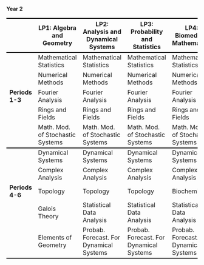 <!-- --- -->
<!-- title: Welcome to the VU BSc Mathematics webpage -->
<!-- --- -->


<!-- **Year 2** -->

<!--              | LP1: Algebra and Geometry | LP2: Analysis and Dynamical Systems | LP3: Probability and Statistics | LP4: Biomedical Mathematics | LP5: Computer Science | LP6: Data Science | LP7: Optimisation and Economics | -->
<!-- |-------------|---------------------------|--------------------------------------|---------------------------------|----------------------------|----------------------|-------------------|----------------------------------| -->
<!-- |                  | Mathematical Statistics    | Mathematical Statistics               | Mathematical Statistics         | Mathematical Statistics     | Mathematical Statistics | Mathematical Statistics | Mathematical Statistics          | -->
<!-- |                  | Numerical Methods          | Numerical Methods                     | Numerical Methods               | Numerical Methods           | Numerical Methods      | Numerical Methods   | Numerical Methods                | -->
<!-- |  **Periods 1-3** | Fourier Analysis           | Fourier Analysis                      | Fourier Analysis                | Fourier Analysis            | Fourier Analysis       | Fourier Analysis    | Fourier Analysis                 | -->
<!-- |                  | Rings and Fields           | Rings and Fields                      | Rings and Fields                | Rings and Fields            | Computer Programming    | Computer Programming  | Operations Research 1            | -->
<!-- |                  | Math. Mod. of Stochastic Systems | Math. Mod. of Stochastic Systems      | Math. Mod. of Stochastic Systems | Math. Mod. of Stochastic Systems | Math. Mod. of Stochastic Systems | Math. Mod. of Stochastic Systems | Math. Mod. of Stochastic Systems | -->
<!-- |  ** --- **   |  ** --- **   |   ** --- **   |   ** --- **   |   ** --- **   |   ** --- **   |   ** --- **   |   ** --- **   | --> 
<!-- |                 | Dynamical Systems          | Dynamical Systems                     | Dynamical Systems               | Dynamical Systems           | Dynamical Systems      | Dynamical Systems   | Dynamical Systems                | -->
<!-- |                 | Complex Analysis           | Complex Analysis                      | Complex Analysis                | Complex Analysis            | Complex Analysis       | Complex Analysis    | Complex Analysis                 | -->
<!-- | **Periods 4-6** | Topology                  | Topology                             | Topology                        | Biochemistry                | Computer Networks      | Data Engineering      | Operations Research 2           | -->
<!-- |                 | Galois Theory             | Statistical Data Analysis            | Statistical Data Analysis       | Statistical Data Analysis    | Statistical Data Analysis | Statistical Data Analysis | Statistical Data Analysis         | -->
<!-- |                 | Elements of Geometry       | Probab. Forecast. For Dynamical Systems | Probab. Forecast. For Dynamical Systems | Probab. Forecast. For Dynamical Systems | Probab. Forecast. For Dynamical Systems | Probab. Forecast. For Dynamical Systems | Probab. Forecast. For Dynamical Systems | -->
<!-- |-------------|---------------------------|--------------------------------------|---------------------------------|----------------------------|----------------------|-------------------|----------------------------------| -->

<!-- **Year 3** -->

<!-- |             | LP1: Algebra and Geometry | LP2: Analysis and Dynamical Systems | LP3: Probability and Statistics | LP4: Biomedical Mathematics | LP5: Computer Science | LP6: Data Science | LP7: Optimisation and Economics | -->
<!-- |-------------|---------------------------|-------------------------------------|--------------------------------|----------------------------|----------------------|-------------------|----------------------------------| -->
<!-- |                                                      | Differential Geometry     | Differential Geometry                | Biomedical mathematics         | Biomedical mathematics      | Data structures & algorithms (AI)    | Data structures & algorithms (AI)     | Mathematical Economics 1           | -->
<!-- |                                                      | Number Theory             | Markov Chains                       | Markov Chains                  | Markov Chains              | Markov Chains                        | Markov Chains                         | Markov Chains                      | -->
<!-- |  **Periods 1-3**, no clashes in the schedule         | Measure Theory            | Measure Theory                      | Measure Theory                 | Mech. And Term. of the cell | Equational Programming                | Biomedical mathematics                | Information Retrieval              | -->
<!-- |                                                      | Nonlinear Dynamical Systems | Nonlinear Dynamical Systems        | Nonlinear Dynamical Systems    | Mathematics for Machine Learning | Project Computer Assisted Proof       | Project Computer Assisted Proof       |                                     | -->
<!-- |  ** --- **   |  ** --- **   |   ** --- **   |   ** --- **   |   ** --- **   |   ** --- **   |   ** --- **   |   ** --- **   | --> 
<!-- | **Period 1-3**, there may be clashes in the schedule |                           | Biomedical mathematics                   |                            | From protein to cell        | Nonlinear Dynamical Systems         | Data Analytics and Privacy | | -->
<!-- |                                                      |                           |                                          |                            | Metabolomics                |                                     |                            | | -->
<!-- |  ** --- **   |  ** --- **   |   ** --- **   |   ** --- **   |   ** --- **   |   ** --- **   |   ** --- **   |   ** --- **   | --> 
<!-- |-------------|---------------------------|-------------------------------------|--------------------------------|----------------------------|----------------------|-------------------|----------------------------------| -->
<!-- | **Periods 4-6** no clashes in the schedule | Differential Topology        | Functional Analysis                | Partial Differential Equations   | Mathematical Statistics 2     | Databases                        | Machine Learning                  | Mathematical Statistics 2         | -->
<!-- |                                       | History of Science           | History of Science                  | History of Science               | History of Science            | History of Science               | History of Science               | History of Science                | -->
<!-- |                                       | Philosophy and Ethics        | Philosophy and Ethics               | Philosophy and Ethics            | Philosophy and Ethics         | Bachelor project in Mathematics   | Bachelor project in Mathematics    | Bachelor project in Mathematics    | -->
<!-- |                                       | Bachelor project in Mathematics | Bachelor project in Mathematics    | Bachelor project in Mathematics   | Bachelor project in Mathematics |                                |                                  |                                    | -->
<!-- |  ** --- **   |  ** --- **   |   ** --- **   |   ** --- **   |   ** --- **   |   ** --- **   |   ** --- **   |   ** --- **   | --> 
<!-- | **Period 4-6** there may be clashes in the schedule | Functional Analysis              | Applied Analysis: Financial Maths    | Machine Learning                | Machine Learning              | Partial Differential Equations    | Applied Analysis: Financial Maths | Mathematical Economics 2         | -->
<!-- |                                                     |                                  |                                      | Applied Analysis: Financial Maths |                             | Automata and Complexity           | Complex Analysis                  | Operations Research 3            | -->
<!-- |                                                     |                                  |                                      | Partial Differential Equations |                             |                                   |                                   |                                  | -->
<!-- |-------------|---------------------------|--------------------------------------|---------------------------------|----------------------------|----------------------|-------------------|----------------------------------| -->


**Year 2**

<table>
    <tr>
        <th style="border-top: 2px solid black; border-bottom: 2px solid black;"></th>
        <th style="border-top: 2px solid black; border-bottom: 2px solid black;">LP1: Algebra and Geometry</th>
        <th style="border-top: 2px solid black; border-bottom: 2px solid black;">LP2: Analysis and Dynamical Systems</th>
        <th style="border-top: 2px solid black; border-bottom: 2px solid black;">LP3: Probability and Statistics</th>
        <th style="border-top: 2px solid black; border-bottom: 2px solid black;">LP4: Biomedical Mathematics</th>
        <th style="border-top: 2px solid black; border-bottom: 2px solid black;">LP5: Computer Science</th>
        <th style="border-top: 2px solid black; border-bottom: 2px solid black;">LP6: Data Science</th>
        <th style="border-top: 2px solid black; border-bottom: 2px solid black;">LP7: Optimisation and Economics</th>
    </tr>
    <tr>
        <td></td>
        <td>Mathematical Statistics</td>
        <td>Mathematical Statistics</td>
        <td>Mathematical Statistics</td>
        <td>Mathematical Statistics</td>
        <td>Mathematical Statistics</td>
        <td>Mathematical Statistics</td>
        <td>Mathematical Statistics</td>
    </tr>
    <tr>
        <td></td>
        <td>Numerical Methods</td>
        <td>Numerical Methods</td>
        <td>Numerical Methods</td>
        <td>Numerical Methods</td>
        <td>Numerical Methods</td>
        <td>Numerical Methods</td>
        <td>Numerical Methods</td>
    </tr>
    <tr>
        <td><strong>Periods 1-3</strong></td>
        <td>Fourier Analysis</td>
        <td>Fourier Analysis</td>
        <td>Fourier Analysis</td>
        <td>Fourier Analysis</td>
        <td>Fourier Analysis</td>
        <td>Fourier Analysis</td>
        <td>Fourier Analysis</td>
    </tr>
    <tr>
        <td></td>
        <td>Rings and Fields</td>
        <td>Rings and Fields</td>
        <td>Rings and Fields</td>
        <td>Rings and Fields</td>
        <td>Computer Programming</td>
        <td>Computer Programming</td>
        <td>Operations Research 1</td>
    </tr>
    <tr>
        <td style=" border-bottom: 2px solid black;"></td>
        <td style=" border-bottom: 2px solid black;">Math. Mod. of Stochastic Systems</td>
        <td style=" border-bottom: 2px solid black;">Math. Mod. of Stochastic Systems</td>
        <td style=" border-bottom: 2px solid black;">Math. Mod. of Stochastic Systems</td>
        <td style=" border-bottom: 2px solid black;">Math. Mod. of Stochastic Systems</td>
        <td style=" border-bottom: 2px solid black;">Math. Mod. of Stochastic Systems</td>
        <td style=" border-bottom: 2px solid black;">Math. Mod. of Stochastic Systems</td>
        <td style=" border-bottom: 2px solid black;">Math. Mod. of Stochastic Systems</td>
    </tr>
    <tr>
        <!-- <td colspan="8" style="border-top: 2px solid black; border-bottom: 2px solid black;"></td> <!-1- Thick horizontal separator -1-> -->
    </tr>
    <tr>
        <td></td>
        <td>Dynamical Systems</td>
        <td>Dynamical Systems</td>
        <td>Dynamical Systems</td>
        <td>Dynamical Systems</td>
        <td>Dynamical Systems</td>
        <td>Dynamical Systems</td>
        <td>Dynamical Systems</td>
    </tr>
    <tr>
        <td></td>
        <td>Complex Analysis</td>
        <td>Complex Analysis</td>
        <td>Complex Analysis</td>
        <td>Complex Analysis</td>
        <td>Complex Analysis</td>
        <td>Complex Analysis</td>
        <td>Complex Analysis</td>
    </tr>
    <tr>
        <td><strong>Periods 4-6</strong></td>
        <td>Topology</td>
        <td>Topology</td>
        <td>Topology</td>
        <td>Biochemistry</td>
        <td>Computer Networks</td>
        <td>Data Engineering</td>
        <td>Operations Research 2</td>
    </tr>
    <tr>
        <td></td>
        <td>Galois Theory</td>
        <td>Statistical Data Analysis</td>
        <td>Statistical Data Analysis</td>
        <td>Statistical Data Analysis</td>
        <td>Statistical Data Analysis</td>
        <td>Statistical Data Analysis</td>
        <td>Statistical Data Analysis</td>
    </tr>
    <tr>
        <td style=" border-bottom: 2px solid black;"></td>
        <td style=" border-bottom: 2px solid black;">Elements of Geometry</td>
        <td style=" border-bottom: 2px solid black;">Probab. Forecast. For Dynamical Systems</td>
        <td style=" border-bottom: 2px solid black;">Probab. Forecast. For Dynamical Systems</td>
        <td style=" border-bottom: 2px solid black;">Probab. Forecast. For Dynamical Systems</td>
        <td style=" border-bottom: 2px solid black;">Probab. Forecast. For Dynamical Systems</td>
        <td style=" border-bottom: 2px solid black;">Probab. Forecast. For Dynamical Systems</td>
        <td style=" border-bottom: 2px solid black;">Probab. Forecast. For Dynamical Systems</td>
    </tr>
</table>

